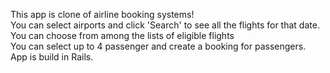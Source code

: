 <p>This app is clone of airline booking systems!</br>
You can select airports  and click 'Search' to see all the flights for that date.</br>
You can choose from among the lists of eligible flights</br>
You can select up to 4 passenger and create a booking for passengers.</br>
App is build in Rails.</br>
</p>
